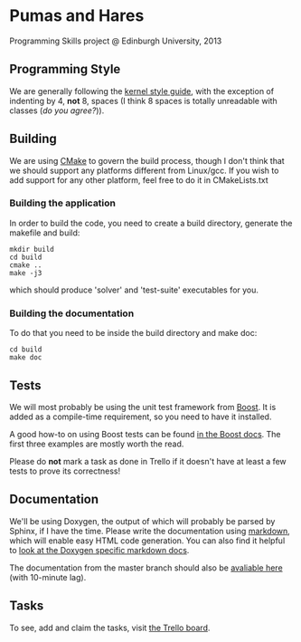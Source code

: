 Pumas and Hares
=====

Programming Skills project @ Edinburgh University, 2013

## Programming Style


We are generally following the [kernel style guide](https://www.kernel.org/doc/Documentation/CodingStyle), with the exception of indenting by 4, **not** 8, spaces (I think 8 spaces is totally unreadable with classes (*do you agree?*)).

## Building

We are using [CMake](http://www.cmake.org/) to govern the build process, though I don't think that we should support any platforms different from Linux/gcc. If you wish to add support for any other platform, feel free to do it in CMakeLists.txt

### Building the application

In order to build the code, you need to create a build directory, generate the makefile and build:

    mkdir build
    cd build
    cmake ..
    make -j3

which should produce 'solver' and 'test-suite' executables for you.

### Building the documentation

To do that you need to be inside the build directory and make doc:

    cd build
    make doc


## Tests

We will most probably be using the unit test framework from [Boost](http://www.boost.org/). It is added as a compile-time requirement, so you need to have it installed.

A good how-to on using Boost tests can be found [in the Boost docs](http://www.boost.org/doc/libs/1_35_0/libs/test/doc/components/utf/index.html). The first three examples are mostly worth the read.

Please do **not** mark a task as done in Trello if it doesn't have at least a few tests to prove its correctness!

## Documentation

We'll be using Doxygen, the output of which will probably be parsed by Sphinx, if I have the time. Please write the documentation using [markdown](http://daringfireball.net/projects/markdown/syntax), which will enable easy HTML code generation. You can also find it helpful to [look at the Doxygen specific markdown docs](http://www.stack.nl/~dimitri/doxygen/manual/markdown.html).

The documentation from the master branch should also be [avaliable here](http://pumas.bazzle.me/index.html) (with 10-minute lag).

## Tasks

To see, add and claim the tasks, visit [the Trello board](https://trello.com/b/KRhBGiUB/pumas).
